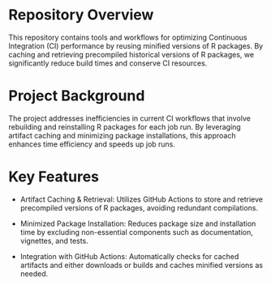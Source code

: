 # Repository Overview 
This repository contains tools and workflows for optimizing Continuous Integration (CI) performance by reusing minified versions of R packages. By caching and retrieving precompiled historical versions of R packages, we significantly reduce build times and conserve CI resources.
# Project Background
The project addresses inefficiencies in current CI workflows that involve rebuilding and reinstalling R packages for each job run. By leveraging artifact caching and minimizing package installations, this approach enhances time efficiency and speeds up job runs.
# Key Features
- Artifact Caching & Retrieval: Utilizes GitHub Actions to store and retrieve precompiled versions of R packages, avoiding redundant compilations.

- Minimized Package Installation: Reduces package size and installation time by excluding non-essential components such as documentation, vignettes, and tests.

- Integration with GitHub Actions: Automatically checks for cached artifacts and either downloads or builds and caches minified versions as needed.
